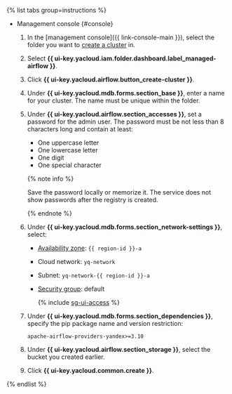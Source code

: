 {% list tabs group=instructions %}

- Management console {#console}

  1. In the [management console]({{ link-console-main }}), select the folder you want to [create a cluster](../../../managed-airflow/operations/cluster-create.md) in.
  1. Select **{{ ui-key.yacloud.iam.folder.dashboard.label_managed-airflow }}**.
  1. Click **{{ ui-key.yacloud.airflow.button_create-cluster }}**.
  1. Under **{{ ui-key.yacloud.mdb.forms.section_base }}**, enter a name for your cluster. The name must be unique within the folder.
  1. Under **{{ ui-key.yacloud.airflow.section_accesses }}**, set a password for the admin user. The password must be not less than 8 characters long and contain at least:

        * One uppercase letter
        * One lowercase letter
        * One digit
        * One special character

     {% note info %}

     Save the password locally or memorize it. The service does not show passwords after the registry is created.

     {% endnote %}

  1. Under **{{ ui-key.yacloud.mdb.forms.section_network-settings }}**, select:

      * [Availability zone](../../../overview/concepts/geo-scope): `{{ region-id }}-a`
      * Cloud network: `yq-network`
      * Subnet: `yq-network-{{ region-id }}-a`
      * [Security group](../../../vpc/concepts/security-groups.md): default

        {% include [sg-ui-access](../../../_includes/mdb/maf/note-sg-ui-access.md) %}

  1. Under **{{ ui-key.yacloud.mdb.forms.section_dependencies }}**, specify the pip package name and version restriction:

      ```text
      apache-airflow-providers-yandex>=3.10
      ```

  1. Under **{{ ui-key.yacloud.airflow.section_storage }}**, select the bucket you created earlier.

  1. Click **{{ ui-key.yacloud.common.create }}**.

{% endlist %}
